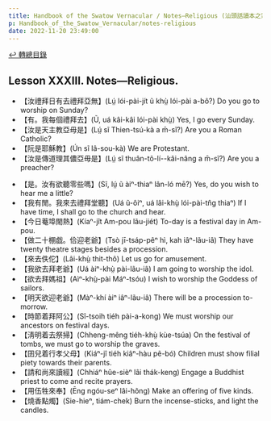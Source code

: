 ```yaml
---
title: Handbook of the Swatow Vernacular / Notes—Religious (汕頭話讀本之宗教(補))
p: Handbook_of_the_Swatow_Vernacular/notes-religious
date: 2022-11-20 23:49:00
---
```


[↩️ 轉總目錄](/Handbook_of_the_Swatow_Vernacular)

## Lesson XXXIII. Notes—Religious.

* 【汝禮拜日有去禮拜亞無】(Lṳ́ lói-pài-jít ũ khṳ̀ lói-pài a-bô?) Do you go to worship on Sunday?
* 【有。我每個禮拜去】(Ũ, uá kâi-kâi lói-pài khṳ̀) Yes, I go every Sunday.
* 【汝是天主教亞毋是】(Lṳ́ sĩ Thien-tsú-kà a m̄-sĩ?) Are you a Roman Catholic?
* 【阮是耶穌教】(Ún sĩ Iâ-sou-kà) We are Protestant.
* 【汝是傳道理其儂亞毋是】(Lṳ́ sĩ thuân-tõ-lí--kâi-nâng a m̄-sĩ?) Are you a preacher?
<!--more-->
* 【是。汝有欲聽零些嗎】(Sĩ, lṳ́ ũ àiⁿ-thiaⁿ lân-ló mē?) Yes, do you wish to hear me a little?
* 【我有閒。我來去禮拜堂聽】(Uá ũ-ôiⁿ, uá lâi-khṳ̀ lói-pài-tn̂g thiaⁿ) If I have time, I shall go to the church and hear.
* 【今日菴埠閙熱】(Kíaⁿ-jît Am-pou lãu-jiét) To-day is a festival day in Am-pou.
* 【做二十棚戯。佮迎老爺】(Tsò jī-tsáp-pêⁿ hì, kah iâⁿ-lãu-iâ) They have twenty theatre stages besides a procession.
* 【來去佚佗】(Lâi-khṳ̀ thit-thô) Let us go for amusement.
* 【我欲去拜老爺】(Uá àiⁿ-khṳ̀ pài-lãu-iâ) I am going to worship the idol.
* 【欲去拜媽祖】(Aìⁿ-khṳ̀-pài Máⁿ-tsóu) I wish to worship the Goddess of sailors.
* 【明天欲迎老爺】(Màⁿ-khí àiⁿ iâⁿ-lãu-iâ) There will be a procession to-morrow.
* 【時節着拜阿公】(Sî-tsoih tiéh pài-a-kong) We must worship our ancestors on festival days.
* 【淸明着去祭掃】(Chheng-mêng tiéh-khṳ̀ kùe-tsúa) On the festival of tombs, we must go to worship the graves.
* 【囝兒着行孝父母】(Kiáⁿ-jî tiéh kiâⁿ-hàu pẽ-bó) Children must show filial piety towards their parents.
* 【請和尚來讀經】(Chhiáⁿ hûe-sièⁿ lâi thák-keng) Engage a Buddhist priest to come and recite prayers.
* 【用伍牲來奉】(Ēng ngóu-seⁿ lâi-hõng) Make an offering of five kinds.
* 【燒香點燭】(Sie-hieⁿ, tiám-chek) Burn the incense-sticks, and light the candles.
